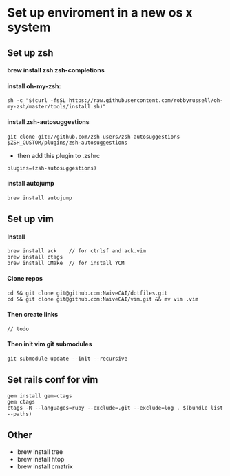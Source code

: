 # Set up enviroment in a new os x system

## Set up zsh
#### brew install zsh zsh-completions
#### install oh-my-zsh:
```
sh -c "$(curl -fsSL https://raw.githubusercontent.com/robbyrussell/oh-my-zsh/master/tools/install.sh)"
```
#### install zsh-autosuggestions
```
git clone git://github.com/zsh-users/zsh-autosuggestions $ZSH_CUSTOM/plugins/zsh-autosuggestions
```
- then add this plugin to .zshrc
```
plugins=(zsh-autosuggestions)
```
#### install autojump
```
brew install autojump
```


## Set up vim
#### Install
```
brew install ack    // for ctrlsf and ack.vim
brew install ctags
brew install CMake  // for install YCM
```
#### Clone repos
```
cd && git clone git@github.com:NaiveCAI/dotfiles.git
cd && git clone git@github.com:NaiveCAI/vim.git && mv vim .vim
```
#### Then create links
```
// todo
```
#### Then init vim git submodules
```
git submodule update --init --recursive
```


## Set rails conf for vim
```
gem install gem-ctags
gem ctags
ctags -R --languages=ruby --exclude=.git --exclude=log . $(bundle list --paths)
```


## Other
- brew install tree
- brew install htop
- brew install cmatrix
